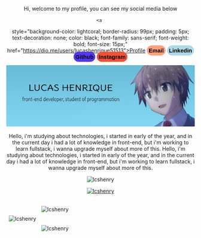 <div align = "center">

  <p>Hi, welcome to my profile, you can see my social media below</p>
  
    <a 
  style="background-color: lightcoral; border-radius: 99px; padding: 5px; text-decoration: none; color: black; font-family: sans-serif; font-weight: bold; font-size: 15px;"
  href="https://dio.me/users/lucashenrique51513">Profile</a>
  <a 
  style="background-color: lightsalmon; border-radius: 99px; padding: 5px; text-decoration: none; color: black; font-family: sans-serif; font-weight: bold; font-size: 15px;"
  href="mailto:devlucash.2023@gmail.com">Email</a>
    <a 
  style="background-color: lightblue; border-radius: 99px; padding: 5px; text-decoration: none; color: black; font-family: sans-serif; font-weight: bold; font-size: 15px;"
  href="https://www.linkedin.com/in/devlucash">Linkedin</a>
    <a 
  style="background-color: rgb(87, 52, 243); border-radius: 99px; padding: 5px; text-decoration: none; color: black; font-family: sans-serif; font-weight: bold; font-size: 15px;"
  href="https://github.com/lcshenry">Github</a>
    <a 
  style="background-color: rgb(243, 81, 52); border-radius: 99px; padding: 5px; text-decoration: none; color: black; font-family: sans-serif; font-weight: bold; font-size: 15px;"
  href="https://www.instagram.com/dev_lucash/">Instagram</a>

  <img src="./assets/lucasrender.jpg">

  <p>Hello, i'm studying about technologies, i started in early of the year, and in the current day i had a lot of knowledge in front-end, but i'm working to learn fullstack, i wanna upgrade myself about more of this.
Hello, i'm studying about technologies, i started in early of the year, and in the current day i had a lot of knowledge in front-end, but i'm working to learn fullstack, i wanna upgrade myself about more of this.
</p>
</div>


<p align="center"> <img src="https://komarev.com/ghpvc/?username=lcshenry&label=Profile%20views&color=0e75b6&style=flat" alt="lcshenry" /> </p>

<p align="center"> <a href=""><img src="https://github-profile-trophy.vercel.app/?username=lcshenry&theme=darkhub&no-frame=true&row=1&column=7" alt="lcshenry" /></a> </p>
<p>

<table  border="0">
<thead>
  <tr>
    <td rowspan="2">
      <img align="center" src="https://github-readme-stats.vercel.app/api/top-langs/?username=lcshenry&layout=donut-vertical" alt="lcshenry" />    
    </td>
    <td>
      <p><img align="center" src="https://github-readme-stats.vercel.app/api?username=lcshenry&show_icons=true&locale=en&theme=ocean_dark" alt="lcshenry" /</p>
    </td>
  </tr>
  <tr>
    <td>
      <p>
        <img align="center" src="https://github-readme-streak-stats.herokuapp.com?user=lcshenry&theme=neon-palenight&date_format=j%20M%5B%20Y%5D&background=151A28"   alt="lcshenry" /></p>
    </td>
  </tr>
</thead>
</table>
</p>
